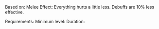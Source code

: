 Based on: Melee
Effect:
Everything hurts a little less. Debuffs are 10% less effective.

Requirements: 
Minimum level:
Duration:


